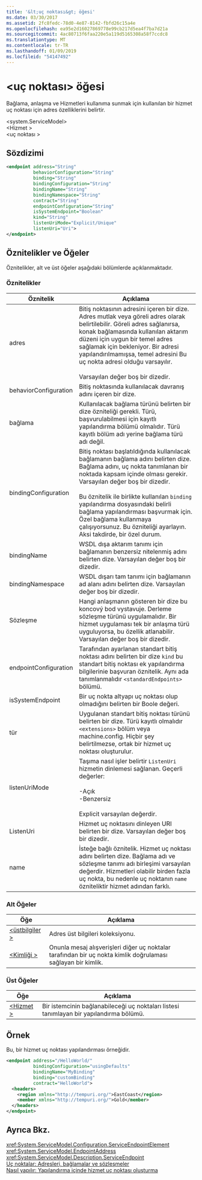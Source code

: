 ```yaml
---
title: '&lt;uç noktası&gt; öğesi'
ms.date: 03/30/2017
ms.assetid: 2fc8fedc-78d0-4e87-8142-fbfd26c15a4e
ms.openlocfilehash: ea95e2d16027869778e99cb217d5ea4f7ba7d21a
ms.sourcegitcommit: 4ac80713f6faa220e5a119d5165308a58f7ccdc8
ms.translationtype: MT
ms.contentlocale: tr-TR
ms.lasthandoff: 01/09/2019
ms.locfileid: "54147492"
---
```

# <a name="ltendpointgt-element"></a>&lt;uç noktası&gt; öğesi
Bağlama, anlaşma ve Hizmetleri kullanıma sunmak için kullanılan bir hizmet uç noktası için adres özelliklerini belirtir.  
  
 \<system.ServiceModel>  
\<Hizmet >  
\<uç noktası >  
  
## <a name="syntax"></a>Sözdizimi  
  
```xml  
<endpoint address="String"
          behaviorConfiguration="String"
          binding="String"
          bindingConfiguration="String"
          bindingName="String"
          bindingNamespace="String"
          contract="String"
          endpointConfiguration="String"
          isSystemEndpoint="Boolean"
          kind="String"
          listenUriMode="Explicit/Unique"
          listenUri="Uri">
</endpoint>
```  
  
## <a name="attributes-and-elements"></a>Öznitelikler ve Öğeler  
 Öznitelikler, alt ve üst öğeler aşağıdaki bölümlerde açıklanmaktadır.  
  
### <a name="attributes"></a>Öznitelikler  
  
|Öznitelik|Açıklama|  
|---------------|-----------------|  
|adres|Bitiş noktasının adresini içeren bir dize. Adres mutlak veya göreli adres olarak belirtilebilir. Göreli adres sağlanırsa, konak bağlamasında kullanılan aktarım düzeni için uygun bir temel adres sağlamak için bekleniyor. Bir adresi yapılandırılmamışsa, temel adresini Bu uç nokta adresi olduğu varsayılır.<br /><br /> Varsayılan değer boş bir dizedir.|  
|behaviorConfiguration|Bitiş noktasında kullanılacak davranış adını içeren bir dize.|  
|bağlama|Kullanılacak bağlama türünü belirten bir dize özniteliği gerekli. Türü, başvurulabilmesi için kayıtlı yapılandırma bölümü olmalıdır. Türü kayıtlı bölüm adı yerine bağlama türü adı değil.|  
|bindingConfiguration|Bitiş noktası başlatıldığında kullanılacak bağlamanın bağlama adını belirten dize. Bağlama adını, uç nokta tanımlanan bir noktada kapsam içinde olması gerekir. Varsayılan değer boş bir dizedir.<br /><br /> Bu öznitelik ile birlikte kullanılan `binding` yapılandırma dosyasındaki belirli bağlama yapılandırması başvurmak için. Özel bağlama kullanmaya çalışıyorsunuz. Bu özniteliği ayarlayın. Aksi takdirde, bir özel durum.|  
|bindingName|WSDL dışa aktarım tanımı için bağlamanın benzersiz nitelenmiş adını belirten dize. Varsayılan değer boş bir dizedir.|  
|bindingNamespace|WSDL dışarı tam tanımı için bağlamanın ad alanı adını belirten dize. Varsayılan değer boş bir dizedir.|  
|Sözleşme|Hangi anlaşmanın gösteren bir dize bu koncový bod vystavuje. Derleme sözleşme türünü uygulamalıdır. Bir hizmet uygulaması tek bir anlaşma türü uyguluyorsa, bu özellik atlanabilir. Varsayılan değer boş bir dizedir.|  
|endpointConfiguration|Tarafından ayarlanan standart bitiş noktası adını belirten bir dize `kind` bu standart bitiş noktası ek yapılandırma bilgilerinie başvuran öznitelik. Aynı ada tanımlanmalıdır `<standardEndpoints>` bölümü.|  
|isSystemEndpoint|Bir uç nokta altyapı uç noktası olup olmadığını belirten bir Boole değeri.|  
|tür|Uygulanan standart bitiş noktası türünü belirten bir dize. Türü kayıtlı olmalıdır `<extensions>` bölüm veya machine.config. Hiçbir şey belirtilmezse, ortak bir hizmet uç noktası oluşturulur.|  
|listenUriMode|Taşıma nasıl işler belirtir `ListenUri` hizmetin dinlemesi sağlanan. Geçerli değerler:<br /><br /> -Açık<br />-Benzersiz<br /><br /> Explicit varsayılan değerdir.|  
|ListenUri|Hizmet uç noktasını dinleyen URI belirten bir dize. Varsayılan değer boş bir dizedir.|  
|name|İsteğe bağlı öznitelik. Hizmet uç noktası adını belirten dize. Bağlama adı ve sözleşme tanımı adı birleşimi varsayılan değerdir. Hizmetleri olabilir birden fazla uç nokta, bu nedenle uç noktanın `name` özniteliktir hizmet adından farklı.|  
  
### <a name="child-elements"></a>Alt Öğeler  
  
|Öğe|Açıklama|  
|-------------|-----------------|  
|[\<üstbilgiler >](../../../../../docs/framework/configure-apps/file-schema/wcf/headers.md)|Adres üst bilgileri koleksiyonu.|  
|[\<Kimliği >](../../../../../docs/framework/configure-apps/file-schema/wcf/identity.md)|Onunla mesaj alışverişleri diğer uç noktalar tarafından bir uç nokta kimlik doğrulaması sağlayan bir kimlik.|  
  
### <a name="parent-elements"></a>Üst Öğeler  
  
|Öğe|Açıklama|  
|-------------|-----------------|  
|[\<Hizmet >](../../../../../docs/framework/configure-apps/file-schema/wcf/service.md)|Bir istemcinin bağlanabileceği uç noktaları listesi tanımlayan bir yapılandırma bölümü.|  
  
## <a name="example"></a>Örnek  
 Bu, bir hizmet uç noktası yapılandırması örneğidir.  
  
```xml  
<endpoint address="/HelloWorld/"
          bindingConfiguration="usingDefaults"
          bindingName="MyBinding"
          binding="customBinding"
          contract="HelloWorld">
  <headers>
    <region xmlns="http://tempuri.org/">EastCoast</region>
    <member xmlns="http://tempuri.org/">Gold</member>
  </headers>
</endpoint>
```  
  
## <a name="see-also"></a>Ayrıca Bkz.  
 <xref:System.ServiceModel.Configuration.ServiceEndpointElement>  
 <xref:System.ServiceModel.EndpointAddress>  
 <xref:System.ServiceModel.Description.ServiceEndpoint>  
 [Uç noktalar: Adresleri, bağlamalar ve sözleşmeler](../../../../../docs/framework/wcf/feature-details/endpoints-addresses-bindings-and-contracts.md)  
 [Nasıl yapılır: Yapılandırma içinde hizmet uç noktası oluşturma](../../../../../docs/framework/wcf/feature-details/how-to-create-a-service-endpoint-in-configuration.md)
